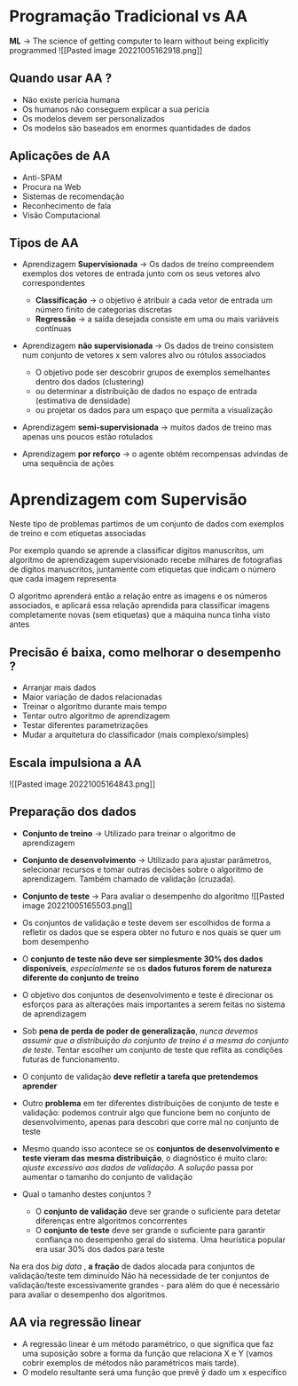 # Programação Tradicional vs AA
**ML** -> The science of getting computer to learn without being explicitly programmed
![[Pasted image 20221005162918.png]]

## Quando usar AA ?
- Não existe perícia humana
- Os humanos não conseguem explicar a sua perícia
- Os modelos devem ser personalizados
- Os modelos são baseados em enormes quantidades de dados

## Aplicações de AA
- Anti-SPAM
- Procura na Web
- Sistemas de recomendação
- Reconhecimento de fala
- Visão Computacional

## Tipos de AA
- Aprendizagem **Supervisionada** -> Os dados de treino compreendem exemplos dos vetores de entrada junto com os seus vetores alvo correspondentes
	- **Classificação** -> o objetivo é atribuir a cada vetor de entrada um número finito de categorias discretas
	- **Regressão** -> a saída desejada consiste em uma ou mais variáveis contínuas

- Aprendizagem **não supervisionada** -> Os dados de treino consistem num conjunto de vetores x sem valores alvo ou rótulos associados
	- O objetivo pode ser descobrir grupos de exemplos semelhantes dentro dos dados (clustering)
	- ou determinar a distribuição de dados no espaço de entrada (estimativa de densidade)
	- ou projetar os dados para um espaço que permita a visualização

- Aprendizagem **semi-supervisionada** -> muitos dados de treino mas apenas uns poucos estão rotulados
- Aprendizagem **por reforço** -> o agente obtém recompensas advindas de uma sequência de ações

# Aprendizagem com Supervisão
Neste tipo de problemas partimos de um conjunto de dados com exemplos de treino e com etiquetas associadas

Por exemplo quando se aprende a classificar dígitos manuscritos, um algoritmo de aprendizagem supervisionado recebe milhares de fotografias de dígitos manuscritos, juntamente com etiquetas que indicam o número que cada imagem representa

O algoritmo aprenderá então a relação entre as imagens e os números associados, e aplicará essa relação aprendida para classificar imagens completamente novas (sem etiquetas) que a máquina nunca tinha visto antes

## Precisão é baixa, como melhorar o desempenho ?
- Arranjar mais dados
- Maior variação de dados relacionadas
- Treinar o algoritmo durante mais tempo
- Tentar outro algoritmo de aprendizagem
- Testar diferentes parametrizações
- Mudar a arquitetura do classificador (mais complexo/simples)

## Escala impulsiona a AA
![[Pasted image 20221005164843.png]]

## Preparação dos dados
- **Conjunto de treino** -> Utilizado para treinar o algoritmo de aprendizagem
- **Conjunto de desenvolvimento** -> Utilizado para ajustar parâmetros, selecionar recursos e tomar outras decisões sobre o algoritmo de aprendizagem. Também chamado de validação (cruzada).
- **Conjunto de teste** -> Para avaliar o desempenho do algoritmo
![[Pasted image 20221005165503.png]]

- Os conjuntos de validação e teste devem ser escolhidos de forma a refletir os dados que se espera obter no futuro e nos quais se quer um bom desempenho
- O **conjunto de teste não deve ser simplesmente 30% dos dados disponíveis**, *especialmente* se os **dados futuros forem de natureza diferente do conjunto de treino**
- O objetivo dos conjuntos de desenvolvimento e teste é direcionar os esforços para as alterações mais importantes a serem feitas no sistema de aprendizagem
- Sob **pena de perda de poder de generalização**, *nunca devemos assumir que a distribuição do conjunto de treino é a mesma do conjunto de teste*. Tentar escolher um conjunto de teste que reflita as condições futuras de funcionamento.

- O conjunto de validação **deve refletir a tarefa que pretendemos aprender**
- Outro **problema** em ter diferentes distribuições de conjunto de teste e validação: podemos contruir algo que funcione bem no conjunto de desenvolvimento, apenas para descobri que corre mal no conjunto de teste
- Mesmo quando isso acontece se os **conjuntos de desenvolvimento e teste vieram das mesma distribuição**, o diagnóstico é muito claro: *ajuste excessivo aos dados de validação*. A *solução* passa por aumentar o tamanho do conjunto de validação

- Qual o tamanho destes conjuntos ? 
	- O **conjunto de validação** deve ser grande o suficiente para detetar diferenças entre algoritmos concorrentes
	- O **conjunto de teste** deve ser grande o suficiente para garantir confiança no desempenho geral do sistema. Uma heurística popular era usar 30% dos dados para teste

Na era dos *big data* , **a fração** de dados alocada para conjuntos de validação/teste tem diminuído 
Não há necessidade de ter conjuntos de validação/teste excessivamente grandes - para além do que é necessário para avaliar o desempenho dos algoritmos.

## AA via regressão linear
- A regressão linear é um método paramétrico, o que significa que faz uma suposição sobre a forma da função que relaciona X e Y (vamos cobrir exemplos de métodos não paramétricos mais tarde). 
- O modelo resultante será uma função que prevê ŷ dado um x específico
